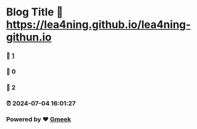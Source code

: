 # Blog Title :link: https://lea4ning.github.io/lea4ning-githun.io 
### :page_facing_up: [1](https://lea4ning.github.io/lea4ning-githun.io/tag.html) 
### :speech_balloon: 0 
### :hibiscus: 2 
### :alarm_clock: 2024-07-04 16:01:27 
### Powered by :heart: [Gmeek](https://github.com/Meekdai/Gmeek)
